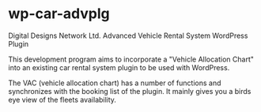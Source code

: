 wp-car-advplg
=============

Digital Designs Network Ltd. Advanced Vehicle Rental System WordPress Plugin

This development program aims to incorporate a "Vehicle Allocation Chart" into an existing car rental system plugin to be used with WordPress.

The VAC (vehicle allocation chart) has a number of functions and synchronizes with the booking list of the plugin. It mainly gives you a birds eye view of the fleets availability.


